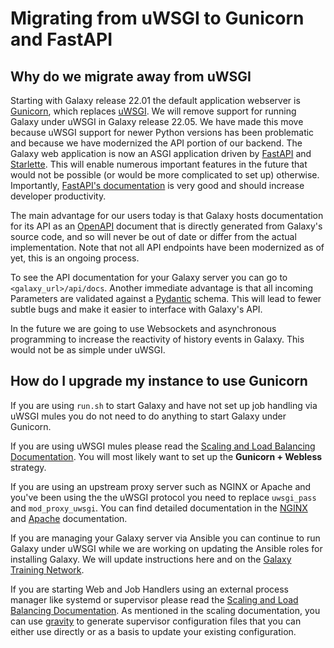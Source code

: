 # Migrating from uWSGI to Gunicorn and FastAPI

## Why do we migrate away from uWSGI

Starting with Galaxy release 22.01 the default application webserver is [Gunicorn](https://gunicorn.org/), which replaces [uWSGI](https://uwsgi-docs.readthedocs.io/en/latest/). We will remove support for running Galaxy under uWSGI in Galaxy release 22.05.
We have made this move because uWSGI support for newer Python versions has been problematic and because
we have modernized the API portion of our backend. The Galaxy web application is now an ASGI application
driven by [FastAPI](https://fastapi.tiangolo.com/) and [Starlette](https://www.starlette.io/).
This will enable numerous important features in the future that would not be possible (or would be more complicated to set up)
otherwise. Importantly, [FastAPI's documentation](https://fastapi.tiangolo.com/tutorial/) is very good and
should increase developer productivity.

The main advantage for our users today is that Galaxy hosts documentation for its API as an [OpenAPI](https://www.openapis.org/)
document that is directly generated from Galaxy's source code, and so will never be out of date or differ
from the actual implementation.
Note that not all API endpoints have been modernized as of yet, this is an ongoing process.

To see the API documentation for your Galaxy server you can go to `<galaxy_url>/api/docs`.
Another immediate advantage is that all incoming Parameters are validated against a [Pydantic](https://pydantic-docs.helpmanual.io/) schema.
This will lead to fewer subtle bugs and make it easier to interface with Galaxy's API.

In the future we are going to use Websockets and asynchronous programming to increase the reactivity
of history events in Galaxy. This would not be as simple under uWSGI.

## How do I upgrade my instance to use Gunicorn

If you are using `run.sh` to start Galaxy and have not set up job handling via uWSGI mules
you do not need to do anything to start Galaxy under Gunicorn.

If you are using uWSGI mules please read the [Scaling and Load Balancing Documentation](scaling.md).
You will most likely want to set up the **Gunicorn + Webless** strategy.

If you are using an upstream proxy server such as NGINX or Apache and you've been
using the the uWSGI protocol you need to replace `uwsgi_pass` and `mod_proxy_uwsgi`.
You can find detailed documentation in the [NGINX](nginx.md) and [Apache](apache.md)
documentation.

If you are managing your Galaxy server via Ansible you can continue to run Galaxy
under uWSGI while we are working on updating the Ansible roles for installing Galaxy.
We will update instructions here and on the [Galaxy Training Network](https://training.galaxyproject.org/).

If you are starting Web and Job Handlers using an external process manager like
systemd or supervisor please read the [Scaling and Load Balancing Documentation](scaling.md).
As mentioned in the scaling documentation, you can use [gravity](https://github.com/galaxyproject/gravity) to generate supervisor configuration files
that you can either use directly or as a basis to update your existing configuration.
